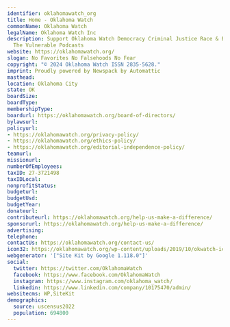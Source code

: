 ```yaml
---
identifier: oklahomawatch_org
title: Home - Oklahoma Watch
commonName: Oklahoma Watch
legalName: Oklahoma Watch Inc
description: Support Oklahoma Watch Democracy Criminal Justice Race & Equity Education
  The Vulnerable Podcasts
website: https://oklahomawatch.org/
slogan: No Favorites No Falsehoods No Fear
copyright: "© 2024 Oklahoma Watch ISSN 2835-5628."
imprint: Proudly powered by Newspack by Automattic
masthead:
location: Oklahoma City
state: OK
boardSize:
boardType:
membershipType:
boardurl: https://oklahomawatch.org/board-of-directors/
bylawsurl:
policyurl:
- https://oklahomawatch.org/privacy-policy/
- https://oklahomawatch.org/ethics-policy/
- https://oklahomawatch.org/editorial-independence-policy/
teamurl:
missionurl:
numberOfEmployees:
taxID: 27-3721498
taxIDLocal:
nonprofitStatus:
budgeturl:
budgetUsd:
budgetYear:
donateurl:
contributeurl: https://oklahomawatch.org/help-us-make-a-difference/
sponsorurl: https://oklahomawatch.org/help-us-make-a-difference/
advertising:
telephone:
contactUs: https://oklahomawatch.org/contact-us/
icon32: https://oklahomawatch.org/wp-content/uploads/2019/10/okwatch-icon-100x100.png
webgenerator: '["Site Kit by Google 1.118.0"]'
social:
  twitter: https://twitter.com/OklahomaWatch
  facebook: https://www.facebook.com/OklahomaWatch
  instagram: https://www.instagram.com/oklahoma_watch/
  linkedin: https://www.linkedin.com/company/10175470/admin/
websitecms: WP,SiteKit
demographics:
  source: uscensus2022
  population: 694800
---
```

